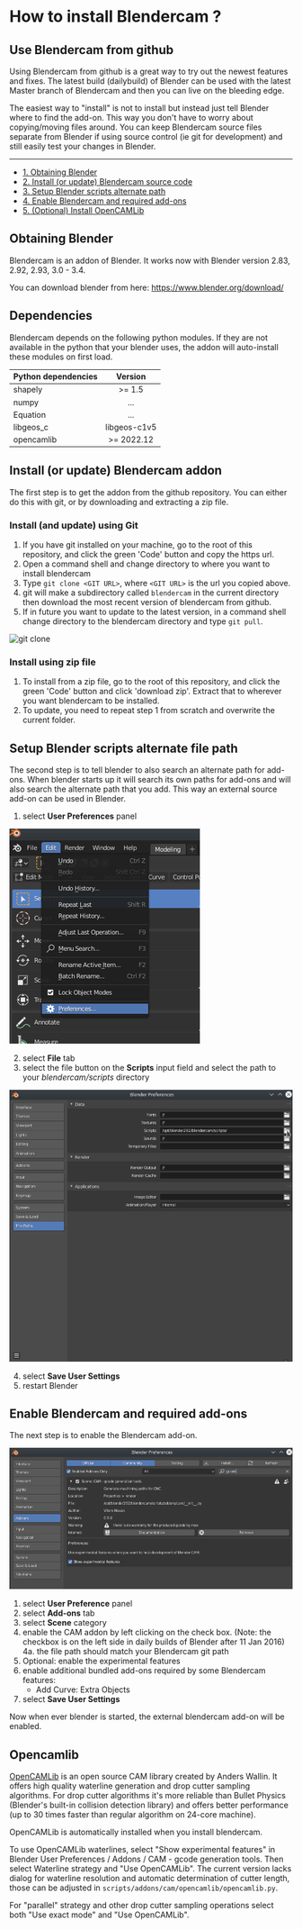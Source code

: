 # How to install Blendercam ?

## Use Blendercam from github 

Using Blendercam from github is a great way to try out the newest features and fixes.  The latest build (dailybuild) of Blender can be used with the latest Master branch of Blendercam and then you can live on the bleeding edge.

The easiest way to "install" is not to install but instead just tell Blender where to find the add-on.  This way you don't have to worry about copying/moving files around.  You can keep Blendercam source files separate from Blender if using source control (ie git for development) and still easily test your changes in Blender.

---

* [1. Obtaining Blender](#obtaining-blender)
* [2. Install (or update) Blendercam source code](#install-or-update-blendercam-addon)
* [3. Setup Blender scripts alternate path](#setup-blender-scripts-alternate-file-path)
* [4. Enable Blendercam and required add-ons](#enable-blendercam-and-required-add-ons)
* [5. (Optional) Install OpenCAMLib](#opencamlib)


## Obtaining Blender
Blendercam is an addon of Blender. It works now with Blender version 2.83, 2.92, 2.93, 3.0 - 3.4.

You can download blender from here:
https://www.blender.org/download/

## Dependencies

Blendercam depends on the following python modules. If they are not available in the python that your blender uses, the addon will auto-install
these modules on first load.

| Python dependencies        | Version           |
| ------------- |:-------------:|
| shapely  | >= 1.5 |
| numpy    | ...      |
| Equation | ...      |
| libgeos_c | libgeos-c1v5|
| opencamlib | >= 2022.12 |


## Install (or update) Blendercam addon
The first step is to get the addon from the github repository. You can either do this with git, or by downloading and extracting a zip file. 

### Install (and update) using Git
 1. If you have git installed on your machine, go to the root of this repository, and click the green 'Code' button and copy the https url.
 2. Open a command shell and change directory to where you want to install blendercam
 3. Type `git clone <GIT URL>`, where `<GIT URL>` is the url you copied above.
 4. git will make a subdirectory called `blendercam` in the current directory then download the most recent version of blendercam from github.
 5. If in future you want to update to the latest version, in a command shell change directory to the blendercam directory and type `git pull`.

 ![git clone](https://cloud.githubusercontent.com/assets/648108/12068782/8942a84a-afeb-11e5-86c4-31a60475fd27.png)

### Install using zip file

 1. To install from a zip file, go to the root of this repository, and click the green 'Code' button and click 'download zip'. Extract that to wherever you want blendercam to be installed.
 2. To update, you need to repeat step 1 from scratch and overwrite the current folder.

## Setup Blender scripts alternate file path
The second step is to tell blender to also search an alternate path for add-ons.  When blender starts up it will search its own paths for add-ons and will also search the alternate path that you add.  This way an external source add-on can be used in Blender.

 1. select **User Preferences** panel

 ![File User Preferences](images/addonInstall1.png)

 2. select **File** tab
 3. select the file button on the **Scripts** input field and select the path to your *blendercam/scripts* directory

 ![File Paths](images/addonInstall2.png)

 4. select **Save User Settings**
 5. restart Blender

## Enable Blendercam and required add-ons
The next step is to enable the Blendercam add-on.

![Enable Addon](images/addonInstall3.png)

 1. select **User Preference** panel
 2. select **Add-ons** tab
 3. select **Scene** category
 4. enable the CAM addon by left clicking on the check box. (Note: the checkbox is on the left side in daily builds of Blender after 11 Jan 2016)  
   4a. the file path should match your Blendercam git path
 5. Optional: enable the experimental features
 6. enable additional bundled add-ons required by some Blendercam features:
    - Add Curve: Extra Objects
 7. select **Save User Settings**

Now when ever blender is started, the external blendercam add-on will be enabled.

## Opencamlib

[OpenCAMLib](https://github.com/aewallin/opencamlib) is an open source CAM library created by Anders Wallin. It offers high quality waterline generation and drop cutter sampling algorithms. For drop cutter algorithms it's more reliable than Bullet Physics (Blender's built-in collision detection library) and offers better performance (up to 30 times faster than regular algorithm on 24-core machine).

OpenCAMLib is automatically installed when you install blendercam.

To use OpenCAMLib waterlines, select "Show experimental features" in Blender User Preferences / Addons / CAM - gcode generation tools. Then select Waterline strategy and "Use OpenCAMLib". The current version lacks dialog for waterline resolution and automatic determination of cutter length, those can be adjusted in `scripts/addons/cam/opencamlib/opencamlib.py`.

For "parallel" strategy and other drop cutter sampling operations select both "Use exact mode" and "Use OpenCAMLib".
